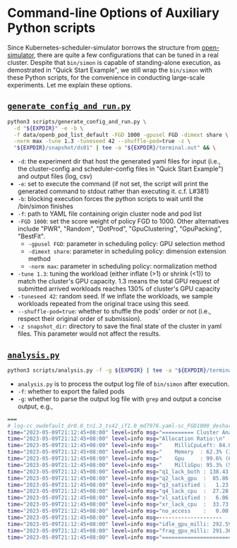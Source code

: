 # Command-line Options of Auxiliary Python scripts

Since Kubernetes-scheduler-simulator borrows the structure from [open-simulator](https://github.com/alibaba/open-simulator), there are quite a few configurations that can be tuned in a real cluster. Despite that `bin/simon` is capable of standing-alone execution, as demostrated in "Quick Start Example", we still wrap the `bin/simon` with these Python scripts, for the convenience in conducting large-scale experiments. Let me explain these options.

## [`generate_config_and_run.py`](./generate_config_and_run.py)

```bash
python3 scripts/generate_config_and_run.py \
  -d "${EXPDIR}" -e -b \
  -f data/openb_pod_list_default -FGD 1000 -gpusel FGD -dimext share \
  -norm max -tune 1.3 -tuneseed 42 --shuffle-pod=true -z \
  "${EXPDIR}/snapshot/ds01" | tee -a "${EXPDIR}/terminal.out" && \
```

- `-d`: the experiment dir that host the generated yaml files for input (i.e., the cluster-config and scheduler-config files in "Quick Start Example") and output files (log, csv)
- `-e`: set to execute the command (if not set, the script will print the generated command to stdout rather than executing it. c.f. L#381)
- `-b`: blocking execution forces the python scripts to wait until the /bin/simon finishes
- `-f`: path to YAML file containing origin cluster node and pod list
- `-FGD 1000`: set the score weight of policy FGD to 1000. Other alternatives include "PWR", "Random", "DotProd", "GpuClustering", "GpuPacking", "BestFit".
  - `-gpusel FGD`: parameter in scheduling policy: GPU selection method
  - `-dimext share`: parameter in scheduling policy: dimension extension method
  - `-norm max`: parameter in scheduling policy: normalization method
- `-tune 1.3`: tuning the workload (either inflate (>1) or shrink (<1)) to match the cluster's GPU capacity. 1.3 means the total GPU request of submitted arrived workloads reaches 130% of cluster's GPU capacity
- `-tuneseed 42`: random seed. If we inflate the workloads, we sample workloads repeated from the original trace using this seed.
- `--shuffle-pod=true`: whether to shuffle the pods' order or not (i.e., respect their original order of submission).   
- `-z snapshot_dir`: directory to save the final state of the cluster in yaml files. This parameter would not affect the results.

## [`analysis.py`](./analysis.py)

```bash
python3 scripts/analysis.py -f -g ${EXPDIR} | tee -a "${EXPDIR}/terminal.out"
```

- `analysis.py` is to process the output log file of `bin/simon` after execution.
- `-f`: whether to export the failed pods
- `-g`: whether to parse the output log file with `grep` and output a concise output, e.g., 

```bash
===
# log-cc_owdefault_dr0.0_tn1.3_ts42_if1.0_md7976.yaml-sc_FGD1000_deshare_gsFGDScore_mdaf9c.yaml.log:
time="2023-05-09T21:12:45+08:00" level=info msg="========== Cluster Analysis Results (InitSchedule) =========="
time="2023-05-09T21:12:45+08:00" level=info msg="Allocation Ratio:\n"
time="2023-05-09T21:12:45+08:00" level=info msg="    MilliCpuLeft: 84.0% (89928302/107018000)\n"
time="2023-05-09T21:12:45+08:00" level=info msg="    Memory  : 62.3% (328998433325056/528302452244480)\n"
time="2023-05-09T21:12:45+08:00" level=info msg="    Gpu     : 99.6% (6189/6212)\n"
time="2023-05-09T21:12:45+08:00" level=info msg="    MilliGpu: 95.3% (5919410/6212000)\n"
time="2023-05-09T21:12:45+08:00" level=info msg="q1_lack_both : 138.43 x 10^3 (47.31%)\n"
time="2023-05-09T21:12:45+08:00" level=info msg="q2_lack_gpu  :  85.86 x 10^3 (29.35%)\n"
time="2023-05-09T21:12:45+08:00" level=info msg="q3_satisfied :   1.23 x 10^3 ( 0.42%)\n"
time="2023-05-09T21:12:45+08:00" level=info msg="q4_lack_cpu  :  27.28 x 10^3 ( 9.32%)\n"
time="2023-05-09T21:12:45+08:00" level=info msg="xl_satisfied :   6.06 x 10^3 ( 2.07%)\n"
time="2023-05-09T21:12:45+08:00" level=info msg="xr_lack_cpu  :  33.73 x 10^3 (11.53%)\n"
time="2023-05-09T21:12:45+08:00" level=info msg="no_access    :   0.00 x 10^3 ( 0.00%)\n"
time="2023-05-09T21:12:45+08:00" level=info msg=--------------------
time="2023-05-09T21:12:45+08:00" level=info msg="idle_gpu_milli: 292.59 x 10^3 (100.0%)\n"
time="2023-05-09T21:12:45+08:00" level=info msg="frag_gpu_milli: 291.36 x 10^3 (99.58%)\n"
time="2023-05-09T21:12:45+08:00" level=info msg="=============================================="
```
